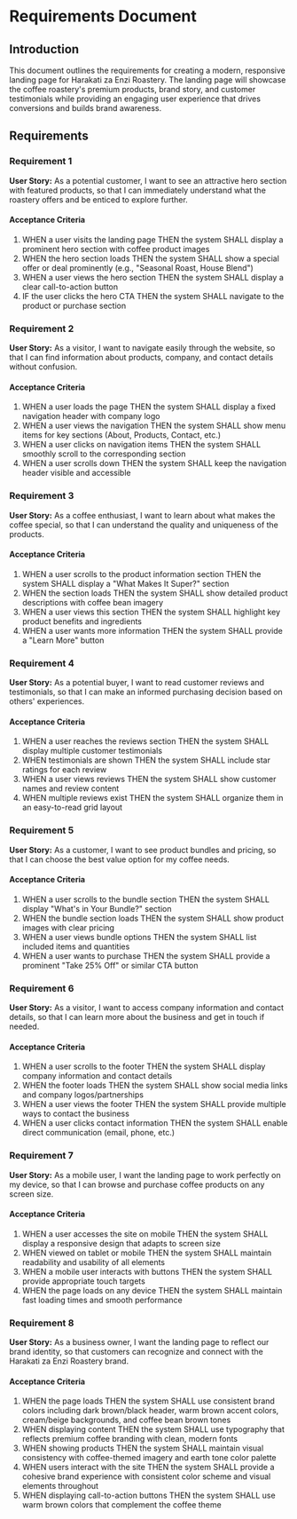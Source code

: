 # Requirements Document

## Introduction

This document outlines the requirements for creating a modern, responsive landing page for Harakati za Enzi Roastery. The landing page will showcase the coffee roastery's premium products, brand story, and customer testimonials while providing an engaging user experience that drives conversions and builds brand awareness.

## Requirements

### Requirement 1

**User Story:** As a potential customer, I want to see an attractive hero section with featured products, so that I can immediately understand what the roastery offers and be enticed to explore further.

#### Acceptance Criteria

1. WHEN a user visits the landing page THEN the system SHALL display a prominent hero section with coffee product images
2. WHEN the hero section loads THEN the system SHALL show a special offer or deal prominently (e.g., "Seasonal Roast, House Blend")
3. WHEN a user views the hero section THEN the system SHALL display a clear call-to-action button
4. IF the user clicks the hero CTA THEN the system SHALL navigate to the product or purchase section

### Requirement 2

**User Story:** As a visitor, I want to navigate easily through the website, so that I can find information about products, company, and contact details without confusion.

#### Acceptance Criteria

1. WHEN a user loads the page THEN the system SHALL display a fixed navigation header with company logo
2. WHEN a user views the navigation THEN the system SHALL show menu items for key sections (About, Products, Contact, etc.)
3. WHEN a user clicks on navigation items THEN the system SHALL smoothly scroll to the corresponding section
4. WHEN a user scrolls down THEN the system SHALL keep the navigation header visible and accessible

### Requirement 3

**User Story:** As a coffee enthusiast, I want to learn about what makes the coffee special, so that I can understand the quality and uniqueness of the products.

#### Acceptance Criteria

1. WHEN a user scrolls to the product information section THEN the system SHALL display a "What Makes It Super?" section
2. WHEN the section loads THEN the system SHALL show detailed product descriptions with coffee bean imagery
3. WHEN a user views this section THEN the system SHALL highlight key product benefits and ingredients
4. WHEN a user wants more information THEN the system SHALL provide a "Learn More" button

### Requirement 4

**User Story:** As a potential buyer, I want to read customer reviews and testimonials, so that I can make an informed purchasing decision based on others' experiences.

#### Acceptance Criteria

1. WHEN a user reaches the reviews section THEN the system SHALL display multiple customer testimonials
2. WHEN testimonials are shown THEN the system SHALL include star ratings for each review
3. WHEN a user views reviews THEN the system SHALL show customer names and review content
4. WHEN multiple reviews exist THEN the system SHALL organize them in an easy-to-read grid layout

### Requirement 5

**User Story:** As a customer, I want to see product bundles and pricing, so that I can choose the best value option for my coffee needs.

#### Acceptance Criteria

1. WHEN a user scrolls to the bundle section THEN the system SHALL display "What's in Your Bundle?" section
2. WHEN the bundle section loads THEN the system SHALL show product images with clear pricing
3. WHEN a user views bundle options THEN the system SHALL list included items and quantities
4. WHEN a user wants to purchase THEN the system SHALL provide a prominent "Take 25% Off" or similar CTA button

### Requirement 6

**User Story:** As a visitor, I want to access company information and contact details, so that I can learn more about the business and get in touch if needed.

#### Acceptance Criteria

1. WHEN a user scrolls to the footer THEN the system SHALL display company information and contact details
2. WHEN the footer loads THEN the system SHALL show social media links and company logos/partnerships
3. WHEN a user views the footer THEN the system SHALL provide multiple ways to contact the business
4. WHEN a user clicks contact information THEN the system SHALL enable direct communication (email, phone, etc.)

### Requirement 7

**User Story:** As a mobile user, I want the landing page to work perfectly on my device, so that I can browse and purchase coffee products on any screen size.

#### Acceptance Criteria

1. WHEN a user accesses the site on mobile THEN the system SHALL display a responsive design that adapts to screen size
2. WHEN viewed on tablet or mobile THEN the system SHALL maintain readability and usability of all elements
3. WHEN a mobile user interacts with buttons THEN the system SHALL provide appropriate touch targets
4. WHEN the page loads on any device THEN the system SHALL maintain fast loading times and smooth performance

### Requirement 8

**User Story:** As a business owner, I want the landing page to reflect our brand identity, so that customers can recognize and connect with the Harakati za Enzi Roastery brand.

#### Acceptance Criteria

1. WHEN the page loads THEN the system SHALL use consistent brand colors including dark brown/black header, warm brown accent colors, cream/beige backgrounds, and coffee bean brown tones
2. WHEN displaying content THEN the system SHALL use typography that reflects premium coffee branding with clean, modern fonts
3. WHEN showing products THEN the system SHALL maintain visual consistency with coffee-themed imagery and earth tone color palette
4. WHEN users interact with the site THEN the system SHALL provide a cohesive brand experience with consistent color scheme and visual elements throughout
5. WHEN displaying call-to-action buttons THEN the system SHALL use warm brown colors that complement the coffee theme